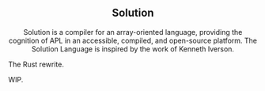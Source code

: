 <h2 align="center"> Solution</h2>
<p align="center">
Solution is a compiler for an array-oriented language, providing the cognition of APL in an accessible, compiled, and open-source platform. The Solution Language is inspired by the work of Kenneth Iverson.
</p>

The Rust rewrite.

WIP.

